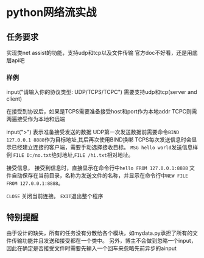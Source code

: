 # python网络流实战
## 任务要求
实现类net assist的功能，支持udp和tcp以及文件传输
官方doc不好看，还是用底层api吧
### 样例
input("请输入你的协议类型: UDP/TCPS/TCPC")
需要支持udp和tcp(server and client)

在接受到协议后，如果是TCPS需要准备接受host和port作为本地addr
TCPC则需两遍接受作为本地和远端

input(">")
表示准备接受发送的数据
UDP第一次发送数据前需要命令`BIND 127.0.0.1 8888`作为目标地址,其后再次使用BIND换绑
TCPS每次发送信息时会显示已经建立连接的客户端，需要手动选择接收目标。
`MSG hello world`发送信息样例
`FILE D:/no.txt`绝对地址,`FILE /hi.txt`相对地址。

接受信息，
接受到信息时，直接显示在命令行中`hello FROM 127.0.0.1:8888`
文件自动保存在当前目录，名称为发送文件的名称，并显示在命令行中`NEW FILE FROM 127.0.0.1:8888`。

`CLOSE` 关闭当前连接。
`EXIT`退出整个程序

## 特别提醒
由于设计的缺失，所有的任务没有分散给各个模块，如mydata.py承担了所有的文件传输功能并且发送和接受都在一个类中。
另外，博主不会做到忽略一个input，因此在确定是否接受文件时需要先输入一个回车来忽略先前异步的ainput